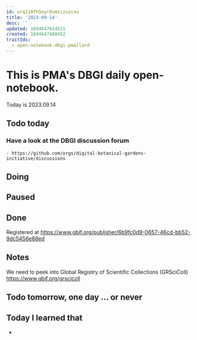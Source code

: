 ```yaml
---
id: urq110fh5eyr0umzizuzcnu
title: '2023-09-14'
desc: ''
updated: 1694647614531
created: 1694647488452
traitIds:
  - open-notebook-dbgi-pmallard
---
```



# This is PMA's DBGI daily open-notebook.

Today is 2023.09.14

## Todo today

### Have a look at the DBGI discussion forum
    - https://github.com/orgs/digital-botanical-gardens-initiative/discussions
###
###

## Doing

## Paused

## Done

Registered at https://www.gbif.org/publisher/6b9fc0d9-0657-46cd-bb52-9dc5456e88ed



## Notes

We need to peek into Global Registry of Scientific Collections (GRSciColl)
https://www.gbif.org/grscicoll

## Todo tomorrow, one day ... or never

###
###
###


## Today I learned that

-